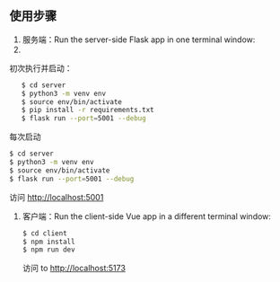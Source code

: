
## 使用步骤

1. 服务端：Run the server-side Flask app in one terminal window:
2. 
初次执行并启动：
```sh
   $ cd server
   $ python3 -m venv env
   $ source env/bin/activate
   $ pip install -r requirements.txt
   $ flask run --port=5001 --debug
```
每次启动
   ```sh
   $ cd server
   $ python3 -m venv env
   $ source env/bin/activate
   $ flask run --port=5001 --debug
   ```
 访问 [http://localhost:5001](http://localhost:5001)

1. 客户端：Run the client-side Vue app in a different terminal window:

    ```sh
    $ cd client
    $ npm install
    $ npm run dev
    ```

    访问 to [http://localhost:5173](http://localhost:5173)
